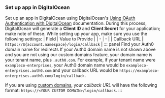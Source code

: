### Set up app in DigitalOcean
Set up an app in DigitalOcean using DigitalOcean's [Using OAuth Authentication with DigitalOcean](https://www.digitalocean.com/community/tutorials/how-to-use-oauth-authentication-with-digitalocean-as-a-user-or-developer#registering-developer-applications-with-digitalocean) documentation. During this process, DigitalOcean will generate a **Client ID** and **Client Secret** for your application; make note of these.
While setting up your app, make sure you use the following settings:
| Field | Value to Provide |
| - | - |
| Callback URL | `https://${account.namespace}/login/callback` |
::: panel Find your Auth0 domain name for redirects
If your Auth0 domain name is not shown above and you are not using our custom domains feature, your domain name is your tenant name, plus `.auth0.com`. For example, if your tenant name were `exampleco-enterprises`, your Auth0 domain name would be `exampleco-enterprises.auth0.com` and your callback URL would be `https://exampleco-enterprises.auth0.com/login/callback`.

If you are using [custom domains](/custom-domains), your <dfn data-key="callback">callback URL</dfn> will have the following format: `https://<YOUR CUSTOM DOMAIN>/login/callback`.
:::